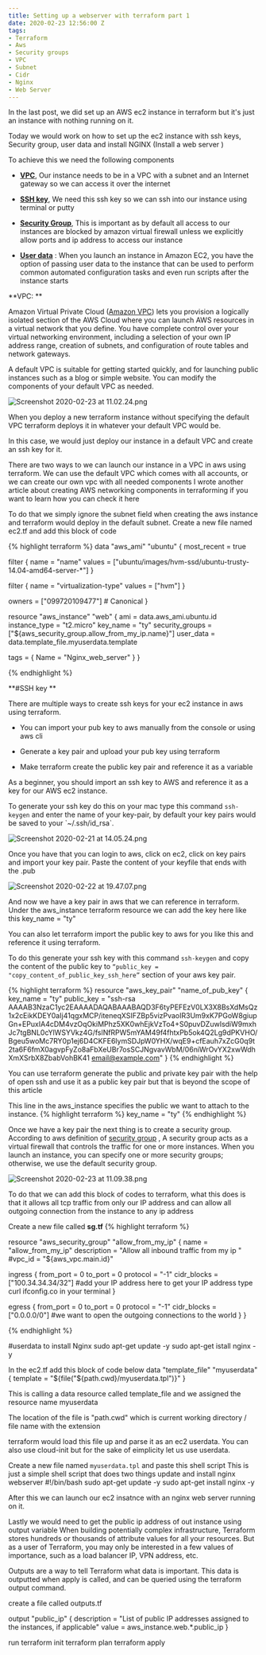 ```yaml
---
title: Setting up a webserver with terraform part 1
date: 2020-02-23 12:56:00 Z
tags:
- Terraform
- Aws
- Security groups
- VPC
- Subnet
- Cidr
- Nginx
- Web Server
---
```


In the last post, we did set up an AWS ec2 instance in terraform but it's just an instance with nothing running on it.

Today we would work on how to set up the ec2 instance with ssh keys, Security group, user data and install NGINX (Install a web server )

To achieve this we need the following components

* **[VPC](https://aws.amazon.com/vpc/)**,  Our instance needs to be in a VPC with a subnet and an Internet gateway so we can access it over the internet

* **[SSH key](https://docs.aws.amazon.com/AWSEC2/latest/UserGuide/ec2-key-pairs.html)**, We need this ssh key so we can ssh into our instance using terminal or putty

* **[Security Group](https://docs.aws.amazon.com/vpc/latest/userguide/VPC_SecurityGroups.html)**, This is important as by default all access to our instances are blocked by amazon virtual firewall unless we explicitly allow ports and ip address to access our instance

* **[User data](https://docs.aws.amazon.com/AWSEC2/latest/UserGuide/user-data.html)** : When you launch an instance in Amazon EC2, you have the option of passing user data to the instance that can be used to perform common automated configuration tasks and even run scripts after the instance starts

\*\*VPC: \*\*

Amazon Virtual Private Cloud ([Amazon VPC](https://docs.aws.amazon.com/vpc/latest/userguide/default-vpc.html#default-vpc-components)) lets you provision a logically isolated section of the AWS Cloud where you can launch AWS resources in a virtual network that you define. You have complete control over your virtual networking environment, including a selection of your own IP address range, creation of subnets, and configuration of route tables and network gateways.

A default VPC is suitable for getting started quickly, and for launching public instances such as a blog or simple website. You can modify the components of your default VPC as needed.

![Screenshot 2020-02-23 at 11.02.24.png](/uploads/Screenshot%202020-02-23%20at%2011.02.24.png)

When you deploy a new terraform instance without specifying the default VPC terraform deploys it in whatever your default VPC would be.

In this case, we would just deploy our instance in a default VPC and create an ssh key for it.

There are two ways to we can launch our instance in a VPC in aws using terraform. We can use the default VPC which comes with all accounts, or we can create our own vpc with all needed components I wrote another article about creating AWS networking components in terraforming if you want to learn how you can check it here

To do that we simply ignore the subnet field when creating the aws instance and terraform would deploy in the default subnet.
Create a new file named ec2.tf and add this block of code


{% highlight terraform %}
data "aws_ami" "ubuntu" {
  most_recent = true

  filter {
    name   = "name"
    values = ["ubuntu/images/hvm-ssd/ubuntu-trusty-14.04-amd64-server-*"]
  }

  filter {
    name   = "virtualization-type"
    values = ["hvm"]
  }

  owners = ["099720109477"] # Canonical
}

resource "aws_instance" "web" {
  ami           = data.aws_ami.ubuntu.id
  instance_type = "t2.micro"
  key_name      = "ty"
  security_groups   = ["${aws_security_group.allow_from_my_ip.name}"]
  user_data = data.template_file.myuserdata.template
  

  tags = {
    Name = "Nginx_web_server"
  }
}

{% endhighlight %}

\*\*#SSH key \*\*

There are multiple ways to create ssh keys for your ec2 instance in aws using terraform.

* You can import your pub key to aws manually from the console or using aws cli

* Generate a key pair and upload your pub key using terraform

* Make terraform create the public key pair and reference it as a variable

As a beginner, you should import an ssh key to AWS and reference it as a key for our AWS ec2 instance.

To generate your ssh key do this on your mac type this command `ssh-keygen` and enter the name of your key-pair, by default your key pairs would be saved to your \`\~/.ssh/id_rsa\`.

![Screenshot 2020-02-21 at 14.05.24.png](/uploads/Screenshot%202020-02-21%20at%2014.05.24.png)

Once you have that you can login to aws, click on ec2, click on key pairs and import your key pair. Paste the content of your keyfile that ends with the .pub

![Screenshot 2020-02-22 at 19.47.07.png](/uploads/Screenshot%202020-02-22%20at%2019.47.07.png)

And now we have a key pair in aws that we can reference in terraform. Under the aws_instance terraform resource we can add the key here like this key_name      = "ty"

You can also let terraform  import the public key to aws for you like this and reference it using terraform.

To do this generate your ssh key with this command  `ssh-keygen` and copy the content of the public key to `“public_key = "copy_content_of_public_key_ssh_here”` section of your aws key pair.

{% highlight terraform %}
resource "aws_key_pair" "name_of_pub_key" {
  key_name   = "ty"
  public_key = "ssh-rsa AAAAB3NzaC1yc2EAAAADAQABAAABAQD3F6tyPEFEzV0LX3X8BsXdMsQz1x2cEikKDEY0aIj41qgxMCP/iteneqXSIFZBp5vizPvaoIR3Um9xK7PGoW8giupGn+EPuxIA4cDM4vzOqOkiMPhz5XK0whEjkVzTo4+S0puvDZuwIsdiW9mxhJc7tgBNL0cYlWSYVkz4G/fslNfRPW5mYAM49f4fhtxPb5ok4Q2Lg9dPKVHO/Bgeu5woMc7RY0p1ej6D4CKFE6lymSDJpW0YHX/wqE9+cfEauh7xZcG0q9t2ta6F6fmX0agvpFyZo8aFbXeUBr7osSCJNgvavWbM/06niWrOvYX2xwWdhXmXSrbX8ZbabVohBK41 email@example.com"
}
{% endhighlight %}

You can use terraform generate the public and private key pair with the help of open ssh and use it as a public key pair but that is beyond the scope of this article

This line in the aws_instance specifies the public we want to attach to the instance.
{% highlight terraform %}
key_name      = "ty"
{% endhighlight %}

Once we have a key pair the next thing is to create a security group.
According to aws definition of [security group](https://docs.aws.amazon.com/AWSEC2/latest/UserGuide/ec2-security-groups.html) , A security group acts as a virtual firewall that controls the traffic for one or more instances.
When you launch an instance, you can specify one or more security groups; otherwise, we use the default security group.

![Screenshot 2020-02-23 at 11.09.38.png](/uploads/Screenshot%202020-02-23%20at%2011.09.38.png)

To do that we can add this block of codes to terraform, what this does is that it allows all tcp traffic from only our IP address and can allow all outgoing connection from the instance to any ip address

Create a new file called **sg.tf**
{% highlight terraform %}

resource "aws_security_group" "allow_from_my_ip" {
name        = "allow_from_my_ip"
description = "Allow all inbound traffic from my ip "
\#vpc_id      = "${aws_vpc.main.id}"

ingress {
from_port   = 0
to_port     = 0
protocol    = "-1"
cidr_blocks = \["100.34.34.34/32"\]  #add your IP address here to get your IP address type curl ifconfig.co in your terminal
}

egress {
from_port       = 0
to_port         = 0
protocol        = "-1"
cidr_blocks     = \["0.0.0.0/0"\] #we want to open the outgoing connections to the world
}
}

{% endhighlight %}

\#userdata to install Nginx
sudo apt-get update -y
sudo apt-get istall nginx -y

In the ec2.tf add this block of code below
data "template_file" "myuserdata" {
template = "${file("${path.cwd}/myuserdata.tpl")}"
}

This is calling a data resource called template_file and we assigned the resource name myuserdata

The location of the file is "path.cwd" which is current working directory / file name  with the extension

terraform would load this file up and parse it as an ec2 userdata. You can also use cloud-init but for the sake of eimplicity let us use userdata.

Create a new file named `myuserdata.tpl` and paste this shell script
This is just a simple shell script that does two things update and install nginx webserver
\#!/bin/bash
sudo apt-get update -y
sudo apt-get install nginx -y

After this we can launch our ec2 insatnce with an nginx web server running on it.

Lastly we would need to get the public ip address of out instance using output variable
When building potentially complex infrastructure, Terraform stores hundreds or thousands of attribute values for all your resources. But as a user of Terraform, you may only be interested in a few values of importance, such as a load balancer IP, VPN address, etc.

Outputs are a way to tell Terraform what data is important. This data is outputted when apply is called, and can be queried using the terraform output command.

create a file called outputs.tf

output "public_ip" {
description = "List of public IP addresses assigned to the instances, if applicable"
value       = aws_instance.web.\*.public_ip
}

run terraform init
terraform plan
terraform apply